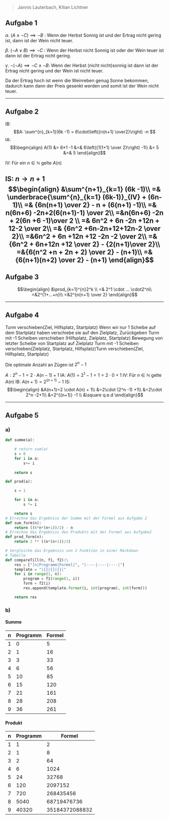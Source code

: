 > Jannis Lauterbach, Kilian Lichtner
## Aufgabe 1
$\alpha$. $(A \land \neg C) \implies \neg B$ : Wenn der Herbst Sonnig ist und der Ertrag nicht gering ist, dann ist der Wein nicht teuer.

$\beta$. $(\neg A \lor B) \implies \neg C$ : Wenn der Herbst nicht Sonnig ist oder der Wein teuer ist dann ist der Ertrag nicht gering.

$\gamma$. $\neg(\neg A) \implies \neg C \land \neg B$: Wenn der Herbst (nicht nicht)sonnig ist dann  ist der Ertrag nicht gering und der Wein ist nicht teuer.

Da der Ertrag hoch ist wenn die Weinreben genug Sonne bekommen, dadurch kann dann der Preis gesenkt werden und somit ist der Wein nicht teuer.

---

## Aufgabe 2
IB:
$$A:
\sum^{n}_{k=1}(6k -1) = 6\cdot\left({n(n+1) \over2}\right) -n
$$
IA:
$$\begin{align}
A(1) &= 6*1 -1 &=& 6\left({1(1+1) \over 2}\right) -1\\
&=  5 &=& 5
\end{align}$$

IV:
Für ein $n \in \mathbb N$ gelte $A(n)$

IS: $n \to n+1$
$$\begin{align}
&\sum^{n+1}_{k=1} (6k -1)\\
=& \underbrace{\sum^{n}_{k=1} (6k-1)}_{IV} + (6n-1)\\
=& {6n(n+1) \over 2} - n + (6(n+1) -1)\\
=& n(6n+6) -2n+2(6(n+1)-1) \over 2\\
=&n(6n+6) -2n + 2(6n +6 -1)\over 2 \\
=& 6n^2 + 6n -2n +12n + 12-2 \over 2\\
=& {6n^2 +6n-2n+12+12n-2 \over 2}\\
=&6n^2 + 6n +12n +12 -2n -2 \over 2\\
=& {6n^2 + 6n+12n +12 \over 2} - {2(n+1)\over 2}\\
=&{6(n^2 +n + 2n + 2) \over 2} - (n+1)\\
=&{6(n+1)(n+2) \over 2} - (n+1)
\end{align}$$
---

## Aufgabe 3
$$\begin{align}
&\prod_{k=1}^{n}2^k  \\
=& 2^1 \cdot ... \cdot2^n\\
=&2^{1+...+n}\\
=&2^{n(n+1) \over 2}
\end{align}$$

---

## Aufgabe 4

Turm verschieben(Ziel, Hilfsplatz, Startplatz)
    Wenn wir nur 1 Scheibe auf dem Startplatz haben verschiebe sie auf den Zielplatz, Zurückgeben
    Turm mit -1 Scheiben verschieben (Hilfsplatz, Zielplatz, Startplatz)
    Bewegung von letzter Scheibe von Startplatz auf Zielplatz
    Turm mit -1 Scheiben verschieben(Zielplatz, Startplatz, Hilfsplatz)Turm verschieben(Ziel, Hilfsplatz, Startplatz)


Die optimale Anzahl an Zügen ist $2^n -1$

$A: 2^n -1 = 2\cdot A(n-1) + 1$
IA: $A(1) = 2^1 -1 = 1 = 2\cdot 0 +1$
IV: Für $n\in \mathbb N$ gelte $A(n)$
IB: $A(n+1) = 2^{(n+1)} -1$
IS: 
$$\begin{align}
&A(n+1)=2 \cdot A(n) + 1\\
&=2\cdot (2^n -1) +1\\
&=2\cdot 2^n -2+1\\
&=2^{(n+1)} -1 \\
&\square q.e.d
\end{align}$$

---


## Aufgabe 5
### a)

```python
def summe(a):

    # return sum(a)
    s = 0
    for i in a:
        s+= i
    
    return s

def prod(a):

    s = 1

    for i in a:
        s *= i

    return s
# Errechne das Ergebniss der Summe mit der Formel aus Aufgabe 2
def sum_form(n):
    return ((6*n*(n+1))/2) - n
# Errechne das Ergebniss des Produkts mit der Formel aus Aufgabe2
def prod_form(n):
    return 2 ** ((n*(n+1))/2)

# Vergleiche das Ergebniss von 2 Funktion in einer Markdown
# Tabelle
def compareTill(n, f1, f2):\
    res = ["|n|Programm|Formel|", "|----|----|----|"]
    template = "|{}|{}|{}|"
    for i in range(1, n):
        program = f1(range(1, i))
        form = f2(i)
        res.append(template.format(i, int(program), int(form)))

    return res

```

### b)

#### Summe
|n|Programm|Formel|
|----|----|----|
|1|0|5|
|2|1|16|
|3|3|33|
|4|6|56|
|5|10|85|
|6|15|120|
|7|21|161|
|8|28|208|
|9|36|261|

#### Produkt
|n|Programm|Formel|
|----|----|----|
|1|1|2|
|2|1|8|
|3|2|64|
|4|6|1024|
|5|24|32768|
|6|120|2097152|
|7|720|268435456|
|8|5040|68719476736|
|9|40320|35184372088832|
